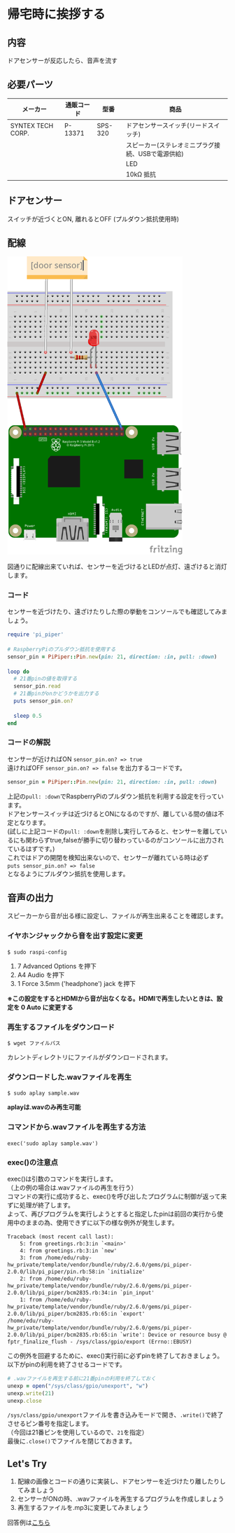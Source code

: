 # 帰宅時に挨拶する
## 内容
ドアセンサーが反応したら、音声を流す

## 必要パーツ
| メーカー | 通販コード | 型番 | 商品 |
| ------- | -------- | --- | --- |
| SYNTEX TECH CORP. | P-13371 |SPS-320 |ドアセンサースイッチ(リードスイッチ) |
|  |  |  | スピーカー(ステレオミニプラグ接続、USBで電源供給) |
|  |  |  | LED |
|  |  |  | 10kΩ 抵抗 |

## ドアセンサー
スイッチが近づくとON, 離れるとOFF (プルダウン抵抗使用時)  

## 配線
<img src='../images/doorsensor.png' alt='帰宅時に挨拶する 回路図' width="400" />
  
図通りに配線出来ていれば、センサーを近づけるとLEDが点灯、遠ざけると消灯します。
　　
### コード
センサーを近づけたり、遠ざけたりした際の挙動をコンソールでも確認してみましょう。  

```ruby
require 'pi_piper'

# RaspberryPiのプルダウン抵抗を使用する
sensor_pin = PiPiper::Pin.new(pin: 21, direction: :in, pull: :down)

loop do
  # 21番pinの値を取得する
  sensor_pin.read
  # 21番pinがonかどうかを出力する
  puts sensor_pin.on?
  
  sleep 0.5
end
```

### コードの解説
センサーが近ければON `sensor_pin.on? => true`  
遠ければOFF `sensor_pin.on? => false` を出力するコードです。

```ruby
sensor_pin = PiPiper::Pin.new(pin: 21, direction: :in, pull: :down)
```
上記の`pull: :down`でRaspberryPiのプルダウン抵抗を利用する設定を行っています。  
ドアセンサースイッチは近づけるとONになるのですが、離している間の値は不定となります。  
(試しに上記コードの`pull: :down`を削除し実行してみると、センサーを離しているにも関わらずtrue,falseが勝手に切り替わっているのがコンソールに出力されているはずです。)    
これではドアの開閉を検知出来ないので、センサーが離れている時は必ず  
  `puts sensor_pin.on? => false`  
となるようにプルダウン抵抗を使用します。

## 音声の出力 
スピーカーから音が出る様に設定し、ファイルが再生出来ることを確認します。
### イヤホンジャックから音を出す設定に変更
`$ sudo raspi-config`
1. 7 Advanced Options を押下
2. A4 Audio を押下
3. 1 Force 3.5mm ('headphone') jack を押下

**※この設定をするとHDMIから音が出なくなる。HDMIで再生したいときは、設定を 0 Auto に変更する**

### 再生するファイルをダウンロード
`$ wget ファイルパス`

カレントディレクトリにファイルがダウンロードされます。  

### ダウンロードした.wavファイルを再生
`$ sudo aplay sample.wav`

**aplayは.wavのみ再生可能**
  
  
### コマンドから.wavファイルを再生する方法

`exec('sudo aplay sample.wav')`

### exec()の注意点
exec()は引数のコマンドを実行します。  
（上の例の場合は.wavファイルの再生を行う）  
コマンドの実行に成功すると、exec()を呼び出したプログラムに制御が返って来ずに処理が終了します。  
よって、再びプログラムを実行しようとすると指定したpinは前回の実行から使用中のままの為、使用できずに以下の様な例外が発生します。
```
Traceback (most recent call last):
	5: from greetings.rb:3:in `<main>'
	4: from greetings.rb:3:in `new'
	3: from /home/edu/ruby-hw_private/template/vendor/bundle/ruby/2.6.0/gems/pi_piper-2.0.0/lib/pi_piper/pin.rb:58:in `initialize'
	2: from /home/edu/ruby-hw_private/template/vendor/bundle/ruby/2.6.0/gems/pi_piper-2.0.0/lib/pi_piper/bcm2835.rb:34:in `pin_input'
	1: from /home/edu/ruby-hw_private/template/vendor/bundle/ruby/2.6.0/gems/pi_piper-2.0.0/lib/pi_piper/bcm2835.rb:65:in `export'
/home/edu/ruby-hw_private/template/vendor/bundle/ruby/2.6.0/gems/pi_piper-2.0.0/lib/pi_piper/bcm2835.rb:65:in `write': Device or resource busy @ fptr_finalize_flush - /sys/class/gpio/export (Errno::EBUSY)
```

この例外を回避するために、exec()実行前に必ずpinを終了しておきましょう。  
以下がpinの利用を終了させるコードです。  
```rb
# .wavファイルを再生する前に21番pinの利用を終了しておく
unexp = open("/sys/class/gpio/unexport", "w")
unexp.write(21)
unexp.close
```
`/sys/class/gpio/unexport`ファイルを書き込みモードで開き、`.write()`で終了させるピン番号を指定します。  
（今回は21番ピンを使用しているので、`21`を指定）  
最後に`.close()`でファイルを閉じておきます。

## Let's Try
1. 配線の画像とコードの通りに実装し、ドアセンサーを近づけたり離したりしてみましょう
2. センサーがONの時、.wavファイルを再生するプログラムを作成しましょう
3. 再生するファイルを.mp3に変更してみましょう

回答例は[こちら](../answers/practical_use/greetings)
